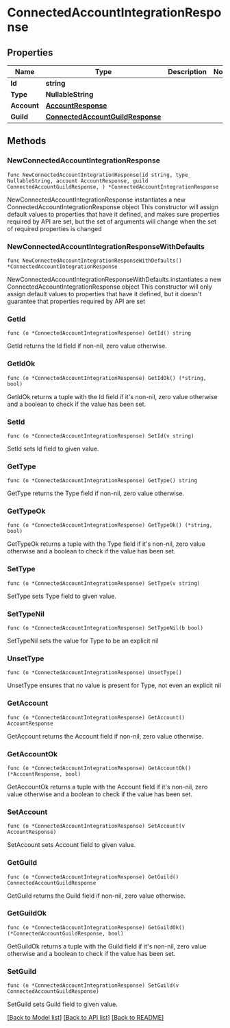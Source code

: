 # ConnectedAccountIntegrationResponse

## Properties

Name | Type | Description | Notes
------------ | ------------- | ------------- | -------------
**Id** | **string** |  | 
**Type** | **NullableString** |  | 
**Account** | [**AccountResponse**](AccountResponse.md) |  | 
**Guild** | [**ConnectedAccountGuildResponse**](ConnectedAccountGuildResponse.md) |  | 

## Methods

### NewConnectedAccountIntegrationResponse

`func NewConnectedAccountIntegrationResponse(id string, type_ NullableString, account AccountResponse, guild ConnectedAccountGuildResponse, ) *ConnectedAccountIntegrationResponse`

NewConnectedAccountIntegrationResponse instantiates a new ConnectedAccountIntegrationResponse object
This constructor will assign default values to properties that have it defined,
and makes sure properties required by API are set, but the set of arguments
will change when the set of required properties is changed

### NewConnectedAccountIntegrationResponseWithDefaults

`func NewConnectedAccountIntegrationResponseWithDefaults() *ConnectedAccountIntegrationResponse`

NewConnectedAccountIntegrationResponseWithDefaults instantiates a new ConnectedAccountIntegrationResponse object
This constructor will only assign default values to properties that have it defined,
but it doesn't guarantee that properties required by API are set

### GetId

`func (o *ConnectedAccountIntegrationResponse) GetId() string`

GetId returns the Id field if non-nil, zero value otherwise.

### GetIdOk

`func (o *ConnectedAccountIntegrationResponse) GetIdOk() (*string, bool)`

GetIdOk returns a tuple with the Id field if it's non-nil, zero value otherwise
and a boolean to check if the value has been set.

### SetId

`func (o *ConnectedAccountIntegrationResponse) SetId(v string)`

SetId sets Id field to given value.


### GetType

`func (o *ConnectedAccountIntegrationResponse) GetType() string`

GetType returns the Type field if non-nil, zero value otherwise.

### GetTypeOk

`func (o *ConnectedAccountIntegrationResponse) GetTypeOk() (*string, bool)`

GetTypeOk returns a tuple with the Type field if it's non-nil, zero value otherwise
and a boolean to check if the value has been set.

### SetType

`func (o *ConnectedAccountIntegrationResponse) SetType(v string)`

SetType sets Type field to given value.


### SetTypeNil

`func (o *ConnectedAccountIntegrationResponse) SetTypeNil(b bool)`

 SetTypeNil sets the value for Type to be an explicit nil

### UnsetType
`func (o *ConnectedAccountIntegrationResponse) UnsetType()`

UnsetType ensures that no value is present for Type, not even an explicit nil
### GetAccount

`func (o *ConnectedAccountIntegrationResponse) GetAccount() AccountResponse`

GetAccount returns the Account field if non-nil, zero value otherwise.

### GetAccountOk

`func (o *ConnectedAccountIntegrationResponse) GetAccountOk() (*AccountResponse, bool)`

GetAccountOk returns a tuple with the Account field if it's non-nil, zero value otherwise
and a boolean to check if the value has been set.

### SetAccount

`func (o *ConnectedAccountIntegrationResponse) SetAccount(v AccountResponse)`

SetAccount sets Account field to given value.


### GetGuild

`func (o *ConnectedAccountIntegrationResponse) GetGuild() ConnectedAccountGuildResponse`

GetGuild returns the Guild field if non-nil, zero value otherwise.

### GetGuildOk

`func (o *ConnectedAccountIntegrationResponse) GetGuildOk() (*ConnectedAccountGuildResponse, bool)`

GetGuildOk returns a tuple with the Guild field if it's non-nil, zero value otherwise
and a boolean to check if the value has been set.

### SetGuild

`func (o *ConnectedAccountIntegrationResponse) SetGuild(v ConnectedAccountGuildResponse)`

SetGuild sets Guild field to given value.



[[Back to Model list]](../README.md#documentation-for-models) [[Back to API list]](../README.md#documentation-for-api-endpoints) [[Back to README]](../README.md)


